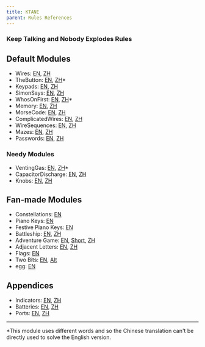 ```yaml
---
title: KTANE
parent: Rules References
---
```



### Keep Talking and Nobody Explodes Rules


## Default Modules

- Wires: [EN](https://bombmanual.com/web/index.html#Wires), [ZH](https://bombmanual.com/zh-CN/web/index.html#Wires)
- TheButton: [EN](https://bombmanual.com/web/index.html#TheButton), [ZH](https://bombmanual.com/zh-CN/web/index.html#TheButton)\*
- Keypads: [EN](https://bombmanual.com/web/index.html#Keypads), [ZH](https://bombmanual.com/zh-CN/web/index.html#Keypads)
- SimonSays: [EN](https://bombmanual.com/web/index.html#SimonSays), [ZH](https://bombmanual.com/zh-CN/web/index.html#SimonSays)
- WhosOnFirst: [EN](https://bombmanual.com/web/index.html#WhosOnFirst), [ZH](https://bombmanual.com/zh-CN/web/index.html#WhosOnFirst)\*
- Memory: [EN](https://bombmanual.com/web/index.html#Memory), [ZH](https://bombmanual.com/zh-CN/web/index.html#Memory)
- MorseCode: [EN](https://bombmanual.com/web/index.html#MorseCode), [ZH](https://bombmanual.com/zh-CN/web/index.html#MorseCode)
- ComplicatedWires: [EN](https://bombmanual.com/web/index.html#ComplicatedWires), [ZH](https://bombmanual.com/zh-CN/web/index.html#ComplicatedWires)
- WireSequences: [EN](https://bombmanual.com/web/index.html#WireSequences), [ZH](https://bombmanual.com/zh-CN/web/index.html#WireSequences)
- Mazes: [EN](https://bombmanual.com/web/index.html#Mazes), [ZH](https://bombmanual.com/zh-CN/web/index.html#Mazes)
- Passwords: [EN](https://bombmanual.com/web/index.html#Passwords), [ZH](https://bombmanual.com/zh-CN/web/index.html#Passwords)

### Needy Modules

- VentingGas: [EN](https://bombmanual.com/web/index.html#VentingGas), [ZH](https://bombmanual.com/zh-CN/web/index.html#VentingGas)\*
- CapacitorDischarge: [EN](https://bombmanual.com/web/index.html#CapacitorDischarge), [ZH](https://bombmanual.com/zh-CN/web/index.html#CapacitorDischarge)
- Knobs: [EN](https://bombmanual.com/web/index.html#Knobs), [ZH](https://bombmanual.com/zh-CN/web/index.html#Knobs)



## Fan-made Modules

- Constellations: [EN](https://ktane.timwi.de/HTML/Constellations.html)
- Piano Keys: [EN](https://ktane.timwi.de/HTML/Piano%20Keys.html)
- Festive Piano Keys: [EN](https://ktane.timwi.de/HTML/Festive%20Piano%20Keys.html)
- Battleship: [EN](https://ktane.timwi.de/HTML/Battleship.html), [ZH](https://ktane.timwi.de/HTML/Battleship%20translated%20(%E7%AE%80%E4%BD%93%E4%B8%AD%E6%96%87%20%E2%80%94%20%E6%88%98%E8%88%B0).html)
- Adventure Game: [EN](https://ktane.timwi.de/HTML/Adventure%20Game.html), [Short](https://ktane.timwi.de/HTML/Adventure%20Game%20condensed%20(samfundev).html), [ZH](https://ktane.timwi.de/HTML/Adventure%20Game%20translated%20(%E7%AE%80%E4%BD%93%E4%B8%AD%E6%96%87%20%E2%80%94%20%E6%8E%A2%E9%99%A9%E6%B8%B8%E6%88%8F).html)
- Adjacent Letters: [EN](https://ktane.timwi.de/HTML/Adjacent%20Letters.html), [ZH](https://ktane.timwi.de/HTML/Adjacent%20Letters%20translated%20(%E7%AE%80%E4%BD%93%E4%B8%AD%E6%96%87%20%E2%80%94%20%E7%9B%B8%E9%82%BB%E7%9A%84%E5%AD%97%E6%AF%8D).html)
- Flags: [EN](https://ktane.timwi.de/HTML/Flags%20colored%20(JakkOfKlubs).html)
- Two Bits: [EN](https://ktane.timwi.de/HTML/Two%20Bits.html), [Alt](https://ktane.timwi.de/HTML/Two%20Bits%20optimized%20(Nanthelas).html)
- egg: [EN](https://ktane.timwi.de/HTML/egg.html)

<!--Mods that I want to like but which just aren't competently executed: 
https://ktane.timwi.de/HTML/Dragon%20Energy.html

Need to use another mod to disable the built-in polish version:
- Word Search: [EN](https://ktane.timwi.de/HTML/Flags%20colored%20(JakkOfKlubs).html), [ZH](https://ktane.timwi.de/HTML/Word%20Search%20translated%20(%E7%AE%80%E4%BD%93%E4%B8%AD%E6%96%87%20%E2%80%94%20%E6%8B%BC%E5%AD%97%E6%B8%B8%E6%88%8F).html)





Eh, maybe:
- Algebra: [EN](https://ktane.timwi.de/HTML/Algebra.html), [ZH](https://ktane.timwi.de/HTML/Algebra%20translated%20(%E7%AE%80%E4%BD%93%E4%B8%AD%E6%96%87%20%E2%80%94%20%E4%BB%A3%E6%95%B0).html)

- Hexamaze: [EN](https://ktane.timwi.de/HTML/Hexamaze.html), [Interactive](https://ktane.timwi.de/HTML/Hexamaze%20interactive%20(samfundev).html)


- Minesweeper: [EN](https://ktane.timwi.de/HTML/Minesweeper.html), [Simplified](https://ktane.timwi.de/HTML/Minesweeper%20condensed%20(JakkOfKlubs).html)

- The Bulb: [EN](https://ktane.timwi.de/HTML/The%20Bulb.html)

- Crazy Talk: [EN](https://ktane.timwi.de/HTML/Crazy%20Talk.html)

- S.E.T: [EN](https://ktane.timwi.de/HTML/S.E.T..html)

- https://ktane.timwi.de/HTML/Rock-Paper-Scissors-Lizard-Spock.html

https://ktane.timwi.de/HTML/Rhythms.html
https://ktane.timwi.de/HTML/Maintenance.html

Uses hanzi, which Yiru would like, but also uses hirigani which is tough
https://ktane.timwi.de/HTML/Kanji.html

- English Test:
https://ktane.timwi.de/HTML/English%20Test.html


The Giant's Drink:
https://ktane.timwi.de/HTML/The%20Giant%27s%20Drink.html

Collection of "good" mods. Not recently updated.
https://steamcommunity.com/sharedfiles/filedetails/?id=2103576821

Non edgework modules
https://steamcommunity.com/sharedfiles/filedetails/?id=1967319750

https://ktane.timwi.de/HTML/Masyu.html

https://ktane.timwi.de/HTML/101%20Dalmatians.html

http://scibbe.com/archives/4113
https://ktane.timwi.de/HTML/Semaphore.html
https://ktane.timwi.de/HTML/Switches.html
https://ktane.timwi.de/HTML/Logic.html
https://ktane.timwi.de/HTML/Astrology.html
https://ktane.timwi.de/HTML/2048.html
https://ktane.timwi.de/HTML/Chess.html
https://ktane.timwi.de/HTML/Chess%20interactive%20(samfundev).html
https://ktane.timwi.de/HTML/Chess%20optimized%20(Timwi).html
https://ktane.timwi.de/HTML/Alphabet.html
https://ktane.timwi.de/HTML/Foreign%20Exchange%20Rates.html
https://ktane.timwi.de/HTML/Probing.html

https://ktane.timwi.de/HTML/One-Line.html
https://ktane.timwi.de/HTML/Cistercian%20Numbers.html
https://ktane.timwi.de/HTML/Bridges.html

https://ktane.timwi.de/HTML/Murder.html

Dang, Yiru would love this one if it included chinese in the translations:
- Colour Flash: [EN](https://ktane.timwi.de/HTML/Colour%20Flash%20colored%20(Rexkix).html), [Translated](https://ktane.timwi.de/HTML/Colour%20Flash%20all%20languages%20condensed%20(S.).html)

-->




## Appendices

- Indicators: [EN](https://bombmanual.com/web/index.html#AppendixA), [ZH](https://bombmanual.com/zh-CN/web/index.html#AppendixA)
- Batteries: [EN](https://bombmanual.com/web/index.html#AppendixB), [ZH](https://bombmanual.com/zh-CN/web/index.html#AppendixB)
- Ports: [EN](https://bombmanual.com/web/index.html#AppendixC), [ZH](https://bombmanual.com/zh-CN/web/index.html#AppendixC)










<!--

Template:

- Wires: [EN](https://bombmanual.com/web/index.html#), [ZH](https://bombmanual.com/zh-CN/web/index.html#)


Regex Replace:
Wires: \[EN\]\(https://bombmanual.com/web/index.html#(\w+)\), \[ZH\]\(https://bombmanual.com/zh-CN/web/index.html#

With 
$1: [EN](https://bombmanual.com/web/index.html#$1), [ZH](https://bombmanual.com/zh-CN/web/index.html#$1
-->






--- 
\*This module uses different words and so the Chinese translation can't be directly used to solve the English version.

